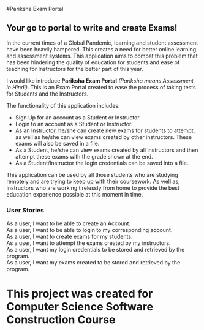 #Pariksha Exam Portal

## Your go to portal to write and create Exams!
In the current times of a Global Pandemic, learning and student assessment have been heavily hampered. This
 creates a need for better online learning and assessment systems.
 This application aims to combat this problem that has been hindering the quality of education for students and ease
  of teaching for Instructors for the better part of this year.
  
  I would like introduce **Pariksha Exam Portal** *(Pariksha means Assessment in Hindi)*.
  This is an Exam Portal created to ease the process of taking tests for Students and the Instructors.

The functionality of this application includes:
- Sign Up for an account as a Student or Instructor.
- Login to an account as a Student or Instructor.
- As an Instructor, he/she can create new exams for students to attempt, as well as he/she can view exams created by
 other instructors. These exams will also be saved in a file.
- As a Student, he/she can view exams created by all instructors and then attempt these exams with the grade shown at
 the end.
- As a Student/Instructor the login credentials can be saved into a file.


This application can be used by all those students who are studying remotely and are trying to keep up with their
 coursework. As well as, Instructors who are working tirelessly from home to provide the best education experience
  possible at this moment in time.

### User Stories
As a user, I want to be able to create an Account.  
As a user, I want to be able to login to my corresponding account.  
As a user, I want to create exams for my students.  
As a user, I want to attempt the exams created by my instructors.  
As a user, I want my login credentials to be stored and retrieved by the program.   
As a user, I want my exams created to be stored and retrieved by the program.  


# This project was created for Computer Science Software Construction Course